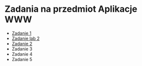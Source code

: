 # Zadania na przedmiot Aplikacje WWW

- [Zadanie 1](https://bartekrozenberg.github.io/BartekRozenberg.io/www/zadanie1)
- [Zadanie lab 2](https://bartekrozenberg.github.io/BartekRozenberg.io/www/zadanie2)
- [Zadanie 2](https://bartekrozenberg.github.io/Zadanie2.io/)
- Zadanie 3
- Zadanie 4
- Zadanie 5